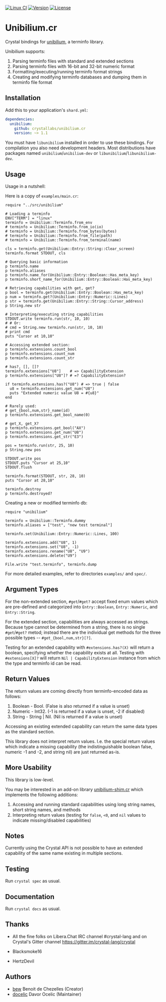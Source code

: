 [![Linux CI](https://github.com/crystallabs/unibilium.cr/workflows/Linux%20CI/badge.svg)](https://github.com/crystallabs/unibilium.cr/actions?query=workflow%3A%22Linux+CI%22+event%3Apush+branch%3Amaster)
[![Version](https://img.shields.io/github/tag/crystallabs/unibilium.cr.svg?maxAge=360)](https://github.com/crystallabs/unibilium.cr/releases/latest)
[![License](https://img.shields.io/github/license/crystallabs/unibilium.cr.svg)](https://github.com/crystallabs/unibilium.cr/blob/master/LICENSE)

# Unibilium.cr

Crystal bindings for [unibilium](https://github.com/neovim/unibilium), a terminfo library.

Unibilium supports:

1. Parsing terminfo files with standard and extended sections
2. Parsing terminfo files with 16-bit and 32-bit numeric format
3. Formatting/executing/running terminfo format strings
4. Creating and modifying terminfo databases and dumping them in terminfo file format

## Installation

Add this to your application's `shard.yml`:

```yaml
dependencies:
  unibilium:
    github: crystallabs/unibilium.cr
    version: ~> 1.1
```

You must have `libunibilium` installed in order to use these bindings. For compilation you also need development headers.
Most distributions have packages named `unibilium`/`unibilium-dev` or `libunibilium`/`libunibilium-dev`.

## Usage

Usage in a nutshell:

Here is a copy of `examples/main.cr`:

```crystal
require "../src/unibilium"

# Loading a terminfo
ENV["TERM"] = "linux"
terminfo = Unibilium::Terminfo.from_env
# terminfo = Unibilium::Terminfo.from_io(io)
# terminfo = Unibilium::Terminfo.from_bytes(bytes)
# terminfo = Unibilium::Terminfo.from_file(path)
# terminfo = Unibilium::Terminfo.from_terminal(name)

cls = terminfo.get(Unibilium::Entry::String::Clear_screen)
terminfo.format STDOUT, cls

# Querying basic information
p terminfo.name
p terminfo.aliases
p terminfo.name_for(Unibilium::Entry::Boolean::Has_meta_key)
p terminfo.short_name_for(Unibilium::Entry::Boolean::Has_meta_key)

# Retrieving capabilities with get, get?
p bool = terminfo.get(Unibilium::Entry::Boolean::Has_meta_key)
p num = terminfo.get?(Unibilium::Entry::Numeric::Lines)
p str = terminfo.get(Unibilium::Entry::String::Cursor_address)
p String.new str

# Interpreting/executing string capabilities
STDOUT.write terminfo.run(str, 10, 10)
# # Or:
# cmd = String.new terminfo.run(str, 10, 10)
# print cmd
puts "Cursor at 10,10"

# Accessing extended section:
p terminfo.extensions.count_bool
p terminfo.extensions.count_num
p terminfo.extensions.count_str

# has?, [], []?
terminfo.extensions["U8"]    # => CapabilityExtension
p terminfo.extensions["U8"]? # =? CapabilityExtension?

if terminfo.extensions.has?("U8") # => true | false
  u8 = terminfo.extensions.get_num("U8")
  puts "Extended numeric value U8 = #{u8}"
end

# Rarely used:
# get_{bool,num,str}_name(id)
p terminfo.extensions.get_bool_name(0)

# get_X, get_X?
p terminfo.extensions.get_bool("AX")
p terminfo.extensions.get_num("U8")
p terminfo.extensions.get_str("E3")

pos = terminfo.run(str, 25, 10)
p String.new pos

STDOUT.write pos
STDOUT.puts "Cursor at 25,10"
STDOUT.flush

terminfo.format(STDOUT, str, 28, 10)
puts "Cursor at 28,10"

terminfo.destroy
p terminfo.destroyed?
```

Creating a new or modified terminfo db:

```
require "unibilium"

terminfo = Unibilium::Terminfo.dummy
terminfo.aliases = ["test", "new test terminal"]

terminfo.set(Unibilium::Entry::Numeric::Lines, 100)

terminfo.extensions.add("U8", 1)
terminfo.extensions.set("U8", -1)
terminfo.extensions.rename("U8", "U9")
terminfo.extensions.delete("U9")

File.write "test.terminfo", terminfo.dump
```

For more detailed examples, refer to directories `examples/` and `spec/`.

## Argument Types

For the non-extended section, `#get`/`#get?` accept fixed enum values which are pre-defined and
categorized into `Entry::Boolean`, `Entry::Numeric`, and `Entry::String`.

For the extended section, capabilities are always accessed as strings. Because type cannot be
determined from a string, there is no single `#get`/`#get?` metod; instead there are the individual
get methods for the three possible types -- `#get_{bool,num,str}[?]`.

Testing for an extended capability with `#extensions.has?(X)` will return a boolean, specifying
whether the capability exists at all.
Testing with `#extensions[X]?` will return `Nil | CapabilityExtension` instance from which the type
and terminfo id can be read.

## Return Values

The return values are coming directly from terminfo-encoded data as follows:

1. Boolean - Bool. (False is also returned if a value is unset)
2. Numeric - Int32. (-1 is returned if a value is unset, -2 if disabled)
3. String - String | Nil. (Nil is returned if a value is unset)

Accessing an existing extended capability can return the same data types as the
standard section.

This library does not interpret return values. I.e. the special return values which indicate
a missing capability (the indistinguishable boolean false, numeric -1 and -2, and string nil)
are just returned as-is.

## More Usability

This library is low-level.

You may be interested in an add-on library [unibilium-shim.cr](https://github.com/crystallabs/unibilium-shim.cr)
which implements the following additions:

1. Accessing and running standard capabilities using long string names, short string names, and methods
2. Interpreting return values (testing for `false`, `<0`, and `nil` values to indicate missing/disabled capabilities)

## Notes

Currently using the Crystal API is not possible to have an extended capability of the
same name existing in multiple sections.

## Testing

Run `crystal spec` as usual.

## Documentation

Run `crystal docs` as usual.

## Thanks

* All the fine folks on Libera.Chat IRC channel #crystal-lang and on Crystal's Gitter channel https://gitter.im/crystal-lang/crystal

* Blacksmoke16

* HertzDevil

## Authors

- [bew](https://github.com/bew) Benoit de Chezelles (Creator)
- [docelic](https://github.com/docelic) Davor Ocelic (Maintainer)
